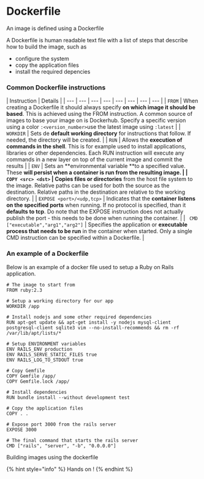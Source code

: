 # Dockerfile

An image is defined using a Dockerfile

A Dockerfile is human readable text file with a list of steps that describe how to build the image, such as

* configure the system
* copy the application files
* install the required depencies

### Common Dockerfile instructions

| Instruction | Details |
| --- | --- | --- | --- | --- | --- | --- | --- |
| `FROM` | When creating a Dockerfile it should always specify **on which image it should be based**. This is achieved using the FROM instruction. A common source of images to base your image on is Dockerhub. Specify a specific version using a color `:<version_number>`use the latest image using `:latest` |
| `WORKDIR` | Sets de **default working directory** for instructions that follow. If needed, the directory will be created. |
| `RUN` | Allows the **execution of commands in the shell**. This is for example used to install applications, libraries or other dependencies. Each RUN instruction will execute any commands in a new layer on top of the current image and commit the results |
| `ENV` | Sets an **environmental variable **to a specified value. These **will persist **when a container is run from the resulting image. |
| `COPY <src> <dst>` | C**opies files or directories** from the host file system to the image. Relative paths can be used for both the source as the destination. Relative paths in the destination are relative to the working directory. |
| `EXPOSE <port>/<udp,tcp>` | Indicates that the **container listens on the specified ports** when running. If no protocol is specified, than it **defaults to tcp**. Do note that the EXPOSE instruction does not actually publish the port - this needs to be done when running the container. |
| ` CMD ["executable","arg1","arg2"]` | Specifies the application or **executable process that needs to be run** in the container when started. Only a single CMD instruction can be specified within a Dockerfile. |



### An example of a Dockerfile

Below is an example of a docker file used to setup a Ruby on Rails application.

```text
# The image to start from
FROM ruby:2.3

# Setup a working directory for our app
WORKDIR /app

# Install nodejs and some other required dependencies
RUN apt-get update && apt-get install -y nodejs mysql-client postgresql-client sqlite3 vim --no-install-recommends && rm -rf /var/lib/apt/lists/*

# Setup ENVIRONMENT variables
ENV RAILS_ENV production
ENV RAILS_SERVE_STATIC_FILES true
ENV RAILS_LOG_TO_STDOUT true

# Copy Gemfile
COPY Gemfile /app/
COPY Gemfile.lock /app/

# Install dependencies
RUN bundle install --without development test

# Copy the application files
COPY . .

# Expose port 3000 from the rails server
EXPOSE 3000

# The final command that starts the rails server
CMD ["rails", "server", "-b", "0.0.0.0"]

```



Building images using the dockerfile

{% hint style="info" %}
Hands on !
{% endhint %}



